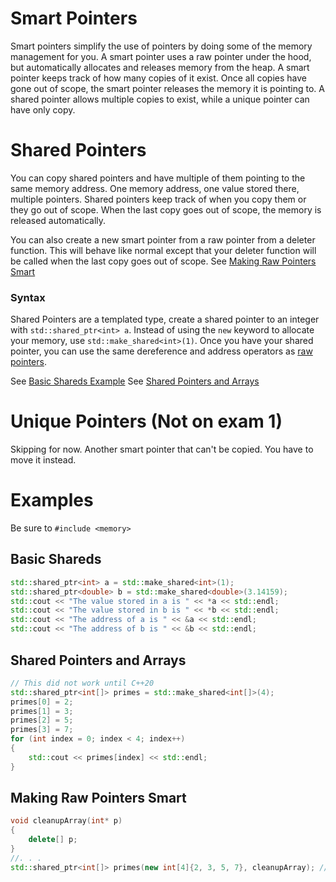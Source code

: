 # Smart Pointers
Smart pointers simplify the use of pointers by doing some of the memory management for you. A smart pointer uses a raw pointer
under the hood, but automatically allocates and releases memory from the heap. A smart pointer keeps track of how many copies of it
exist. Once all copies have gone out of scope, the smart pointer releases the memory it is pointing to. A shared pointer
allows multiple copies to exist, while a unique pointer can have only copy.

# Shared Pointers
You can copy shared pointers and have multiple of them pointing to the same memory address. One memory address, one
value stored there, multiple pointers. Shared pointers keep track of when you copy them or they go out of scope. When
the last copy goes out of scope, the memory is released automatically.

You can also create a new smart pointer from a raw pointer from a deleter function. This will behave like normal except
that your deleter function will be called when the last copy goes out of scope. See [Making Raw Pointers Smart](#making-raw-pointers-smart)

### Syntax
Shared Pointers are a templated type, create a shared pointer to an integer with `std::shared_ptr<int> a`. Instead of
using the `new` keyword to allocate your memory, use `std::make_shared<int>(1)`. Once you have your shared pointer, you
can use the same dereference and address operators as [raw pointers](dynamic_memory.md#raw-pointers).

See [Basic Shareds Example](#basic-shareds)
See [Shared Pointers and Arrays](#shared-pointers-and-arrays)

# Unique Pointers (Not on exam 1)
Skipping for now. Another smart pointer that can't be copied. You have to move it instead.

# Examples
Be sure to `#include <memory>`

## Basic Shareds
```cpp
std::shared_ptr<int> a = std::make_shared<int>(1);
std::shared_ptr<double> b = std::make_shared<double>(3.14159);
std::cout << "The value stored in a is " << *a << std::endl;
std::cout << "The value stored in b is " << *b << std::endl;
std::cout << "The address of a is " << &a << std::endl;
std::cout << "The address of b is " << &b << std::endl;
```

## Shared Pointers and Arrays
```cpp
// This did not work until C++20 
std::shared_ptr<int[]> primes = std::make_shared<int[]>(4);
primes[0] = 2;
primes[1] = 3;
primes[2] = 5;
primes[3] = 7;
for (int index = 0; index < 4; index++)
{
    std::cout << primes[index] << std::endl;
}
```

## Making Raw Pointers Smart
```cpp
void cleanupArray(int* p)
{
    delete[] p;
}
//. . .
std::shared_ptr<int[]> primes(new int[4]{2, 3, 5, 7}, cleanupArray); // new gives a raw pointer
```
